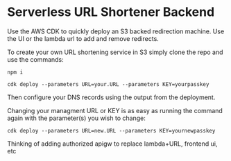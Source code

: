 # Serverless URL Shortener Backend

Use the AWS CDK to quickly deploy an S3 backed redirection machine. Use the UI or the lambda url to add and remove redirects.

To create your own URL shortening service in S3 simply clone the repo and use the commands:

`npm i`

`cdk deploy --parameters URL=your.URL --parameters KEY=yourpasskey`

Then configure your DNS records using the output from the deployment.

Changing your managment URL or KEY is as easy as running the command again with the parameter(s) you wish to change:

`cdk deploy --parameters URL=new.URL --parameters KEY=yournewpasskey`

Thinking of adding authorized apigw to replace lambda+URL, frontend ui, etc
